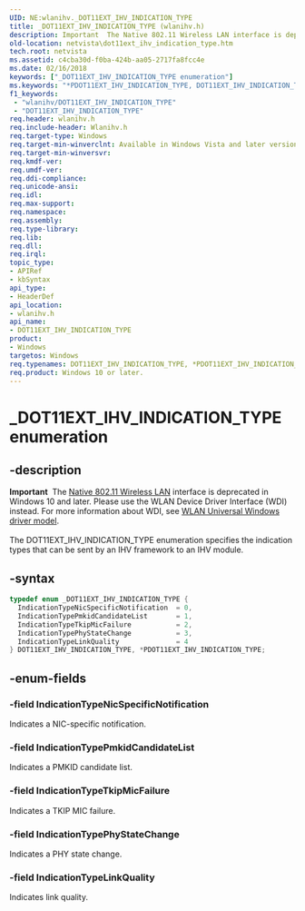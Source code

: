 ```yaml
---
UID: NE:wlanihv._DOT11EXT_IHV_INDICATION_TYPE
title: _DOT11EXT_IHV_INDICATION_TYPE (wlanihv.h)
description: Important  The Native 802.11 Wireless LAN interface is deprecated in Windows 10 and later.
old-location: netvista\dot11ext_ihv_indication_type.htm
tech.root: netvista
ms.assetid: c4cba30d-f0ba-424b-aa05-2717fa8fcc4e
ms.date: 02/16/2018
keywords: ["_DOT11EXT_IHV_INDICATION_TYPE enumeration"]
ms.keywords: "*PDOT11EXT_IHV_INDICATION_TYPE, DOT11EXT_IHV_INDICATION_TYPE, DOT11EXT_IHV_INDICATION_TYPE enumeration [Network Drivers Starting with Windows Vista], IndicationTypeLinkQuality, IndicationTypeNicSpecificNotification, IndicationTypePhyStateChange, IndicationTypePmkidCandidateList, IndicationTypeTkipMicFailure, Native_802.11_data_types_57d8dd95-82d4-41e6-8ba3-b1ec5254b4b8.xml, PDOT11EXT_IHV_INDICATION_TYPE, PDOT11EXT_IHV_INDICATION_TYPE enumeration pointer [Network Drivers Starting with Windows Vista], _DOT11EXT_IHV_INDICATION_TYPE, netvista.dot11ext_ihv_indication_type, wlanihv/DOT11EXT_IHV_INDICATION_TYPE, wlanihv/IndicationTypeLinkQuality, wlanihv/IndicationTypeNicSpecificNotification, wlanihv/IndicationTypePhyStateChange, wlanihv/IndicationTypePmkidCandidateList, wlanihv/IndicationTypeTkipMicFailure, wlanihv/PDOT11EXT_IHV_INDICATION_TYPE"
f1_keywords:
 - "wlanihv/DOT11EXT_IHV_INDICATION_TYPE"
 - "DOT11EXT_IHV_INDICATION_TYPE"
req.header: wlanihv.h
req.include-header: Wlanihv.h
req.target-type: Windows
req.target-min-winverclnt: Available in Windows Vista and later versions of the Windows operating   systems.
req.target-min-winversvr:
req.kmdf-ver:
req.umdf-ver:
req.ddi-compliance:
req.unicode-ansi:
req.idl:
req.max-support:
req.namespace:
req.assembly:
req.type-library:
req.lib:
req.dll:
req.irql:
topic_type:
- APIRef
- kbSyntax
api_type:
- HeaderDef
api_location:
- wlanihv.h
api_name:
- DOT11EXT_IHV_INDICATION_TYPE
product:
- Windows
targetos: Windows
req.typenames: DOT11EXT_IHV_INDICATION_TYPE, *PDOT11EXT_IHV_INDICATION_TYPE
req.product: Windows 10 or later.
---
```


# _DOT11EXT_IHV_INDICATION_TYPE enumeration


## -description


<div class="alert"><b>Important</b>  The <a href="https://docs.microsoft.com/previous-versions/windows/hardware/wireless/ff560689(v=vs.85)">Native 802.11 Wireless LAN</a> interface is deprecated in Windows 10 and later. Please use the WLAN Device Driver Interface (WDI) instead. For more information about WDI, see <a href="https://docs.microsoft.com/windows-hardware/drivers/network/wifi-universal-driver-model">WLAN Universal Windows driver model</a>.</div><div> </div>The DOT11EXT_IHV_INDICATION_TYPE enumeration specifies the indication types that can be sent by an
  IHV framework to an IHV module.


## -syntax


```cpp
typedef enum _DOT11EXT_IHV_INDICATION_TYPE {
  IndicationTypeNicSpecificNotification  = 0,
  IndicationTypePmkidCandidateList       = 1,
  IndicationTypeTkipMicFailure           = 2,
  IndicationTypePhyStateChange           = 3,
  IndicationTypeLinkQuality              = 4
} DOT11EXT_IHV_INDICATION_TYPE, *PDOT11EXT_IHV_INDICATION_TYPE;
```


## -enum-fields




### -field IndicationTypeNicSpecificNotification

Indicates a NIC-specific notification.


### -field IndicationTypePmkidCandidateList

Indicates a PMKID candidate list.


### -field IndicationTypeTkipMicFailure

Indicates a TKIP MIC failure.


### -field IndicationTypePhyStateChange

Indicates a PHY state change.


### -field IndicationTypeLinkQuality

Indicates link quality.

